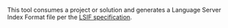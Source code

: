 ﻿This tool consumes a project or solution and generates a Language Server Index Format file per the [LSIF specification](https://github.com/Microsoft/language-server-protocol/blob/master/indexFormat/specification.md).